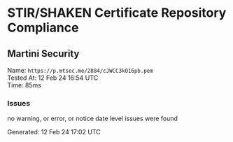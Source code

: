 # STIR/SHAKEN Certificate Repository Compliance

## Martini Security

Name: `https://p.mtsec.me/2884/cJWCC3kO16pb.pem`\
Tested At: 12 Feb 24 16:54 UTC\
Time: 85ms

### Issues

no warning, or error, or notice date level issues were found

Generated: 12 Feb 24 17:02 UTC